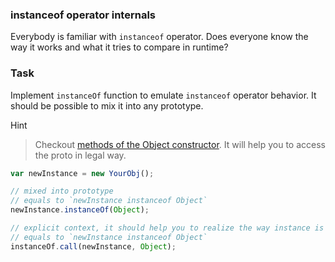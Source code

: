 ### instanceof operator internals

Everybody is familiar with `instanceof` operator. Does everyone know the way it works and what it tries to compare in runtime?

### Task

Implement `instanceOf` function to emulate `instanceof` operator behavior. It should be possible to mix it into any prototype.

Hint

> Checkout <a href="https://developer.mozilla.org/en-US/docs/Web/JavaScript/Reference/Global_Objects/Object" target="_blank">methods of the Object constructor</a>. It will help you to access the proto in legal way.

```js
var newInstance = new YourObj();

// mixed into prototype
// equals to `newInstance instanceof Object`
newInstance.instanceOf(Object);

// explicit context, it should help you to realize the way instance is accessed inside of the function
// equals to `newInstance instanceof Object`
instanceOf.call(newInstance, Object);
```
